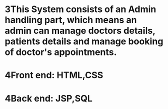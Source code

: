# 3This System consists of an Admin handling part, which means an admin can manage doctors details, patients details and manage booking of doctor's appointments.
# 4Front end: HTML,CSS
# 4Back end: JSP,SQL
